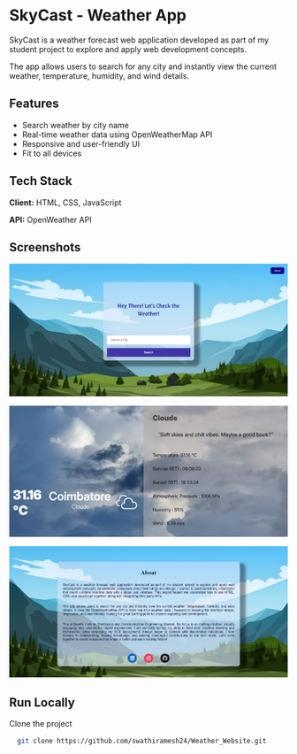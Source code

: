 
# SkyCast - Weather App

SkyCast is a weather forecast web application developed as part of my student project to explore and apply web development concepts.

The app allows users to search for any city and instantly view the current weather, temperature, humidity, and wind details.


## Features

-  Search weather by city name
-  Real-time weather data using OpenWeatherMap API
-  Responsive and user-friendly UI
-  Fit to all devices


## Tech Stack

**Client:** HTML, CSS, JavaScript

**API:** OpenWeather API




## Screenshots

![Main Page](https://raw.githubusercontent.com/swathiramesh24/Weather_Website/main/final%20structure/main_page.png)

![Weather Display](https://raw.githubusercontent.com/swathiramesh24/Weather_Website/main/final%20structure/weather_display.png)

![About Page](https://raw.githubusercontent.com/swathiramesh24/Weather_Website/main/final%20structure/about_page.png)




## Run Locally

Clone the project

```bash
  git clone https://github.com/swathiramesh24/Weather_Website.git
```

